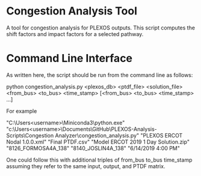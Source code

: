# Congestion Analysis Tool

A tool for congestion analysis for PLEXOS outputs. This script computes the shift factors and impact factors for a selected pathway.

# Command Line Interface

As written here, the script should be run from the command line as follows:

python congestion_analysis.py <plexos_db> <ptdf_file> <solution_file> <from_bus> <to_bus> <time_stamp> [<from_bus> <to_bus> <time_stamp> ...]

For example

"C:\Users\<username>\Miniconda3\python.exe" "c:\Users\<username>\Documents\GitHub\PLEXOS-Analysis-Scripts\Congestion Analyzer\congestion_analysis.py" "PLEXOS ERCOT Nodal 1.0.0.xml" "Final PTDF.csv" "Model ERCOT 2019 1 Day  Solution.zip" "8126_FORMOSA4A_138" "8140_JOSLIN4A_138" "6/14/2019 4:00 PM"

One could follow this with additional triples of from_bus to_bus time_stamp assuming they refer to the same input, output, and PTDF matrix.
